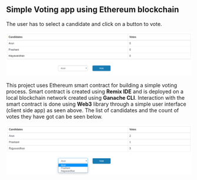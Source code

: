 ## Simple Voting app using Ethereum blockchain

The user has to select a candidate and click on a button to vote.

<img src="screenshots/first.png" width="1000">

This project uses Ethereum smart contract for building a simple voting process. Smart contract is created using **Remix IDE** and is deployed on a local blockchain network created using **Ganache CLI**. Interaction with the smart contract is done using **Web3** library through a simple user interface (client side app) as seen above. The list of candidates and the count of votes they have got can be seen below.

<img src="screenshots/second.png" width="1000">
